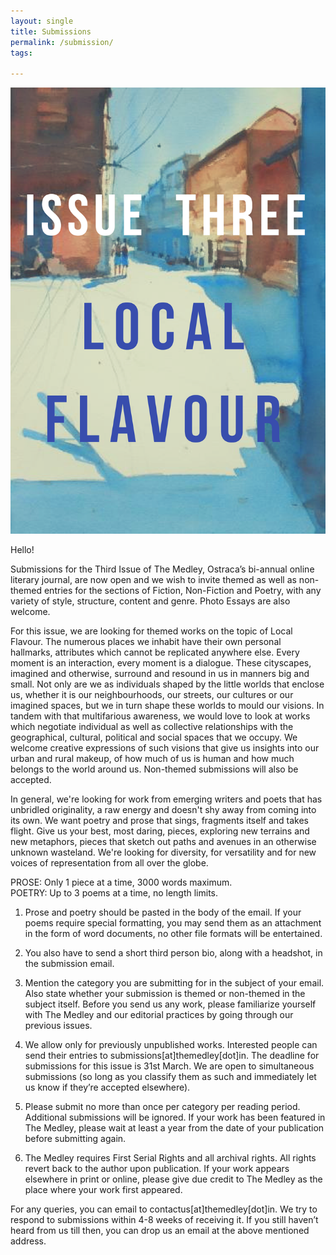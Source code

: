 ```yaml
---
layout: single
title: Submissions
permalink: /submission/
tags:

---
```


<img src="/assets/img/20190228_201140_0003.png">


Hello!

Submissions for the Third Issue of The Medley, Ostraca’s bi-annual online literary journal, are now open and we wish to invite themed as well as non-themed entries for the sections of Fiction, Non-Fiction and Poetry, with any variety of style, structure, content and genre. Photo Essays are also welcome.

For this issue, we are looking for themed works on the topic of Local Flavour. The numerous places we inhabit have their own personal hallmarks, attributes which cannot be replicated anywhere else. Every moment is an interaction, every moment is a dialogue. These cityscapes, imagined and otherwise, surround and resound in us in manners big and small. Not only are we as individuals shaped by the little worlds that enclose us, whether it is our neighbourhoods, our streets, our cultures or our imagined spaces, but we in turn shape these worlds to mould our visions. In tandem with that multifarious awareness, we would love to look at works which negotiate individual as well as collective relationships with the geographical, cultural, political and social spaces that we occupy. We welcome creative expressions of such visions that give us insights into our urban and rural makeup, of how much of us is human and how much belongs to the world around us. Non-themed submissions will also be accepted. 

In general, we're looking for work from emerging writers and poets that has unbridled originality, a raw energy and doesn't shy away from coming into its own. We want poetry and prose that sings, fragments itself and takes flight. Give us your best, most daring, pieces, exploring new terrains and new metaphors, pieces that sketch out paths and avenues in an otherwise unknown wasteland. We're looking for diversity, for versatility and for new voices of representation from all over the globe.
 
 
PROSE: Only 1 piece at a time, 3000 words maximum.<br>
POETRY: Up to 3 poems at a time, no length limits.
 
 
1. Prose and poetry should be pasted in the body of the email. If your poems require special formatting, you may send them as an attachment in the form of word documents, no other file formats will be entertained. 

2. You also have to send a short third person bio, along with a headshot, in the submission email. 

3. Mention the category you are submitting for in the subject of your email. Also state whether your submission is themed or non-themed in the subject itself. Before you send us any work, please familiarize yourself with The Medley and our editorial practices by going through our previous issues.

4. We allow only for previously unpublished works. Interested people can send their entries to submissions[at]themedley[dot]in. The deadline for submissions for this issue is 31st March. We are open to simultaneous submissions (so long as you classify them as such and immediately let us know if they’re accepted elsewhere).

5. Please submit no more than once per category per reading period. Additional submissions will be ignored. If your work has been featured in The Medley, please wait at least a year from the date of your publication before submitting again.

6. The Medley requires First Serial Rights and all archival rights. All rights revert back to the author upon publication. If your work appears elsewhere in print or online, please give due credit to The Medley as the place where your work first appeared.
 
 
For any queries, you can email to contactus[at]themedley[dot]in. We try to respond to submissions within 4-8 weeks of receiving it. If you still haven’t heard from us till then, you can drop us an email at the above mentioned address.


